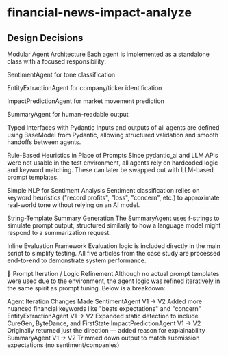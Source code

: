 # financial-news-impact-analyze

##  Design Decisions
Modular Agent Architecture
Each agent is implemented as a standalone class with a focused responsibility:

SentimentAgent for tone classification

EntityExtractionAgent for company/ticker identification

ImpactPredictionAgent for market movement prediction

SummaryAgent for human-readable output

Typed Interfaces with Pydantic
Inputs and outputs of all agents are defined using BaseModel from Pydantic, allowing structured validation and smooth handoffs between agents.

Rule-Based Heuristics in Place of Prompts
Since pydantic_ai and LLM APIs were not usable in the test environment, all agents rely on hardcoded logic and keyword matching. These can later be swapped out with LLM-based prompt templates.

Simple NLP for Sentiment Analysis
Sentiment classification relies on keyword heuristics ("record profits", "loss", "concern", etc.) to approximate real-world tone without relying on an AI model.

String-Template Summary Generation
The SummaryAgent uses f-strings to simulate prompt output, structured similarly to how a language model might respond to a summarization request.

Inline Evaluation Framework
Evaluation logic is included directly in the main script to simplify testing. All five articles from the case study are processed end-to-end to demonstrate system performance.

🔁 Prompt Iteration / Logic Refinement
Although no actual prompt templates were used due to the environment, the agent logic was refined iteratively in the same spirit as prompt tuning. Below is a breakdown:

Agent	Iteration	Changes Made
SentimentAgent	V1 → V2	Added more nuanced financial keywords like "beats expectations" and "concern"
EntityExtractionAgent	V1 → V2	Expanded static detection to include CureGen, ByteDance, and FirstState
ImpactPredictionAgent	V1 → V2	Originally returned just the direction — added reason for explainability
SummaryAgent	V1 → V2	Trimmed down output to match submission expectations (no sentiment/companies)
